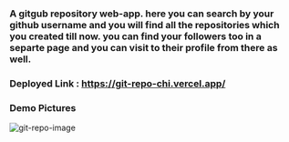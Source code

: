 ### A gitgub repository web-app. here you can search by your github username and you will find all the repositories which you created till now. you can find your followers too in a separte page and you can visit to their profile from there as well.

### Deployed Link : https://git-repo-chi.vercel.app/

### Demo Pictures 

<img  alt="git-repo-image"/>